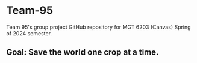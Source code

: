 # Team-95
 Team 95's group project GitHub repository for MGT 6203 (Canvas) Spring of 2024 semester.

## Goal: Save the world one crop at a time.
